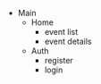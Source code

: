 - Main
    - Home
        - event list
        - event details
    - Auth
        - register 
        - login 
